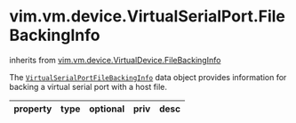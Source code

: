 vim.vm.device.VirtualSerialPort.FileBackingInfo
===============================================
inherits from [vim.vm.device.VirtualDevice.FileBackingInfo](docs/vim.vm.device.VirtualDevice.FileBackingInfo.md)


The <code><a href="vim.vm.device.VirtualSerialPort.FileBackingInfo.md">VirtualSerialPortFileBackingInfo</a></code> data object provides   information for backing a virtual serial port with a host file.

| property | type | optional | priv | desc |
|:---------|:-----|:---------|:-----|:-----|


